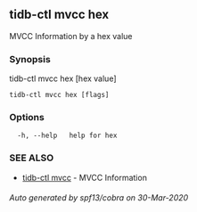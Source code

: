 ## tidb-ctl mvcc hex

MVCC Information by a hex value

### Synopsis

tidb-ctl mvcc hex [hex value]

```
tidb-ctl mvcc hex [flags]
```

### Options

```
  -h, --help   help for hex
```

### SEE ALSO

* [tidb-ctl mvcc](tidb-ctl_mvcc.md)	 - MVCC Information

###### Auto generated by spf13/cobra on 30-Mar-2020
